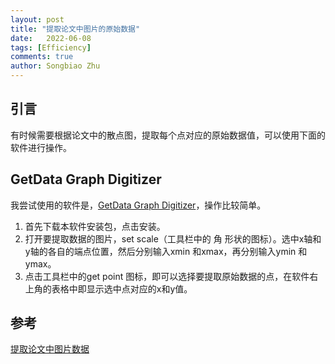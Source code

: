 ```yaml
---
layout: post
title: "提取论文中图片的原始数据"
date:   2022-06-08
tags: [Efficiency]
comments: true
author: Songbiao Zhu
---
```

## 引言

有时候需要根据论文中的散点图，提取每个点对应的原始数据值，可以使用下面的软件进行操作。

## GetData Graph Digitizer

我尝试使用的软件是，[GetData Graph Digitizer](http://getdata-graph-digitizer.com/)，操作比较简单。
1. 首先下载本软件安装包，点击安装。
2. 打开要提取数据的图片，set scale（工具栏中的 角 形状的图标）。选中x轴和y轴的各自的端点位置，然后分别输入xmin 和xmax，再分别输入ymin 和ymax。
3. 点击工具栏中的get point 图标，即可以选择要提取原始数据的点，在软件右上角的表格中即显示选中点对应的x和y值。

## 参考

[提取论文中图片数据](https://zhuanlan.zhihu.com/p/32492090)